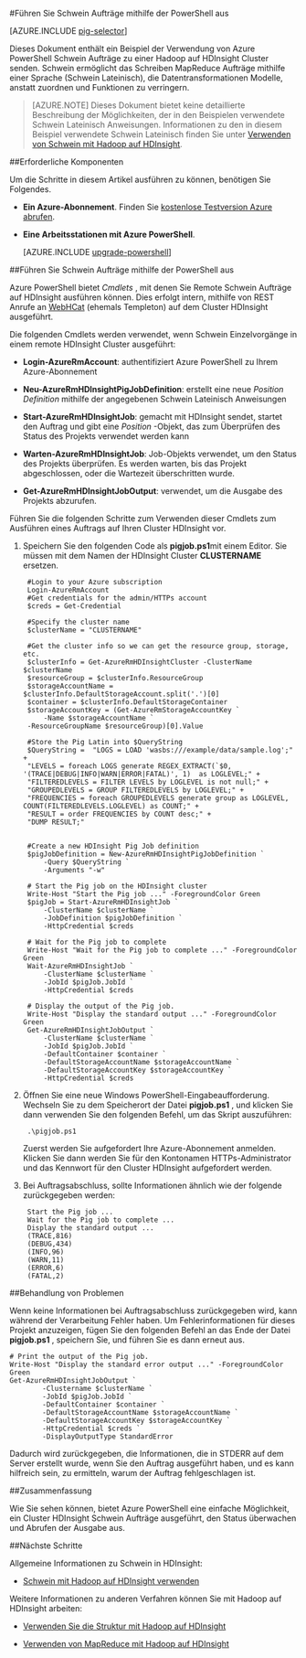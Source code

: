 <properties
   pageTitle="Verwenden von Hadoop Schwein mit PowerShell in HDInsight | Microsoft Azure"
   description="Erfahren Sie, wie Schwein Aufträge zu einem Cluster Hadoop auf mithilfe der PowerShell Azure HDInsight senden."
   services="hdinsight"
   documentationCenter=""
   authors="Blackmist"
   manager="jhubbard"
   editor="cgronlun"
    tags="azure-portal"/>

<tags
   ms.service="hdinsight"
   ms.devlang="na"
   ms.topic="article"
   ms.tgt_pltfrm="na"
   ms.workload="big-data"
   ms.date="10/11/2016"
   ms.author="larryfr"/>

#<a name="run-pig-jobs-using-powershell"></a>Führen Sie Schwein Aufträge mithilfe der PowerShell aus

[AZURE.INCLUDE [pig-selector](../../includes/hdinsight-selector-use-pig.md)]

Dieses Dokument enthält ein Beispiel der Verwendung von Azure PowerShell Schwein Aufträge zu einer Hadoop auf HDInsight Cluster senden. Schwein ermöglicht das Schreiben MapReduce Aufträge mithilfe einer Sprache (Schwein Lateinisch), die Datentransformationen Modelle, anstatt zuordnen und Funktionen zu verringern.

> [AZURE.NOTE] Dieses Dokument bietet keine detaillierte Beschreibung der Möglichkeiten, der in den Beispielen verwendete Schwein Lateinisch Anweisungen. Informationen zu den in diesem Beispiel verwendete Schwein Lateinisch finden Sie unter [Verwenden von Schwein mit Hadoop auf HDInsight](hdinsight-use-pig.md).

##<a id="prereq"></a>Erforderliche Komponenten

Um die Schritte in diesem Artikel ausführen zu können, benötigen Sie Folgendes.

- **Ein Azure-Abonnement**. Finden Sie [kostenlose Testversion Azure abrufen](https://azure.microsoft.com/documentation/videos/get-azure-free-trial-for-testing-hadoop-in-hdinsight/).
- **Eine Arbeitsstationen mit Azure PowerShell**.

    [AZURE.INCLUDE [upgrade-powershell](../../includes/hdinsight-use-latest-powershell.md)]


##<a id="powershell"></a>Führen Sie Schwein Aufträge mithilfe der PowerShell aus

Azure PowerShell bietet *Cmdlets* , mit denen Sie Remote Schwein Aufträge auf HDInsight ausführen können. Dies erfolgt intern, mithilfe von REST Anrufe an [WebHCat](https://cwiki.apache.org/confluence/display/Hive/WebHCat) (ehemals Templeton) auf dem Cluster HDInsight ausgeführt.

Die folgenden Cmdlets werden verwendet, wenn Schwein Einzelvorgänge in einem remote HDInsight Cluster ausgeführt:

* **Login-AzureRmAccount**: authentifiziert Azure PowerShell zu Ihrem Azure-Abonnement

* **Neu-AzureRmHDInsightPigJobDefinition**: erstellt eine neue *Position Definition* mithilfe der angegebenen Schwein Lateinisch Anweisungen

* **Start-AzureRmHDInsightJob**: gemacht mit HDInsight sendet, startet den Auftrag und gibt eine *Position* -Objekt, das zum Überprüfen des Status des Projekts verwendet werden kann

* **Warten-AzureRmHDInsightJob**: Job-Objekts verwendet, um den Status des Projekts überprüfen. Es werden warten, bis das Projekt abgeschlossen, oder die Wartezeit überschritten wurde.

* **Get-AzureRmHDInsightJobOutput**: verwendet, um die Ausgabe des Projekts abzurufen.

Führen Sie die folgenden Schritte zum Verwenden dieser Cmdlets zum Ausführen eines Auftrags auf Ihren Cluster HDInsight vor.

1. Speichern Sie den folgenden Code als **pigjob.ps1**mit einem Editor. Sie müssen mit dem Namen der HDInsight Cluster **CLUSTERNAME** ersetzen.

        #Login to your Azure subscription
        Login-AzureRmAccount
        #Get credentials for the admin/HTTPs account
        $creds = Get-Credential

        #Specify the cluster name
        $clusterName = "CLUSTERNAME"
        
        #Get the cluster info so we can get the resource group, storage, etc.
        $clusterInfo = Get-AzureRmHDInsightCluster -ClusterName $clusterName
        $resourceGroup = $clusterInfo.ResourceGroup
        $storageAccountName = $clusterInfo.DefaultStorageAccount.split('.')[0]
        $container = $clusterInfo.DefaultStorageContainer
        $storageAccountKey = (Get-AzureRmStorageAccountKey `
            -Name $storageAccountName `
        -ResourceGroupName $resourceGroup)[0].Value

        #Store the Pig Latin into $QueryString
        $QueryString =  "LOGS = LOAD 'wasbs:///example/data/sample.log';" +
        "LEVELS = foreach LOGS generate REGEX_EXTRACT(`$0, '(TRACE|DEBUG|INFO|WARN|ERROR|FATAL)', 1)  as LOGLEVEL;" +
        "FILTEREDLEVELS = FILTER LEVELS by LOGLEVEL is not null;" +
        "GROUPEDLEVELS = GROUP FILTEREDLEVELS by LOGLEVEL;" +
        "FREQUENCIES = foreach GROUPEDLEVELS generate group as LOGLEVEL, COUNT(FILTEREDLEVELS.LOGLEVEL) as COUNT;" +
        "RESULT = order FREQUENCIES by COUNT desc;" +
        "DUMP RESULT;"


        #Create a new HDInsight Pig Job definition
        $pigJobDefinition = New-AzureRmHDInsightPigJobDefinition `
            -Query $QueryString `
            -Arguments "-w"

        # Start the Pig job on the HDInsight cluster
        Write-Host "Start the Pig job ..." -ForegroundColor Green
        $pigJob = Start-AzureRmHDInsightJob `
            -ClusterName $clusterName `
            -JobDefinition $pigJobDefinition `
            -HttpCredential $creds

        # Wait for the Pig job to complete
        Write-Host "Wait for the Pig job to complete ..." -ForegroundColor Green
        Wait-AzureRmHDInsightJob `
            -ClusterName $clusterName `
            -JobId $pigJob.JobId `
            -HttpCredential $creds

        # Display the output of the Pig job.
        Write-Host "Display the standard output ..." -ForegroundColor Green
        Get-AzureRmHDInsightJobOutput `
            -ClusterName $clusterName `
            -JobId $pigJob.JobId `
            -DefaultContainer $container `
            -DefaultStorageAccountName $storageAccountName `
            -DefaultStorageAccountKey $storageAccountKey `
            -HttpCredential $creds

2. Öffnen Sie eine neue Windows PowerShell-Eingabeaufforderung. Wechseln Sie zu dem Speicherort der Datei **pigjob.ps1** , und klicken Sie dann verwenden Sie den folgenden Befehl, um das Skript auszuführen:

        .\pigjob.ps1
        
    Zuerst werden Sie aufgefordert Ihre Azure-Abonnement anmelden. Klicken Sie dann werden Sie für den Kontonamen HTTPs-Administrator und das Kennwort für den Cluster HDInsight aufgefordert werden.

7. Bei Auftragsabschluss, sollte Informationen ähnlich wie der folgende zurückgegeben werden:

        Start the Pig job ...
        Wait for the Pig job to complete ...
        Display the standard output ...
        (TRACE,816)
        (DEBUG,434)
        (INFO,96)
        (WARN,11)
        (ERROR,6)
        (FATAL,2)

##<a id="troubleshooting"></a>Behandlung von Problemen

Wenn keine Informationen bei Auftragsabschluss zurückgegeben wird, kann während der Verarbeitung Fehler haben. Um Fehlerinformationen für dieses Projekt anzuzeigen, fügen Sie den folgenden Befehl an das Ende der Datei **pigjob.ps1** , speichern Sie, und führen Sie es dann erneut aus.

    # Print the output of the Pig job.
    Write-Host "Display the standard error output ..." -ForegroundColor Green
    Get-AzureRmHDInsightJobOutput `
            -Clustername $clusterName `
            -JobId $pigJob.JobId `
            -DefaultContainer $container `
            -DefaultStorageAccountName $storageAccountName `
            -DefaultStorageAccountKey $storageAccountKey `
            -HttpCredential $creds `
            -DisplayOutputType StandardError

Dadurch wird zurückgegeben, die Informationen, die in STDERR auf dem Server erstellt wurde, wenn Sie den Auftrag ausgeführt haben, und es kann hilfreich sein, zu ermitteln, warum der Auftrag fehlgeschlagen ist.

##<a id="summary"></a>Zusammenfassung

Wie Sie sehen können, bietet Azure PowerShell eine einfache Möglichkeit, ein Cluster HDInsight Schwein Aufträge ausgeführt, den Status überwachen und Abrufen der Ausgabe aus.

##<a id="nextsteps"></a>Nächste Schritte

Allgemeine Informationen zu Schwein in HDInsight:

* [Schwein mit Hadoop auf HDInsight verwenden](hdinsight-use-pig.md)

Weitere Informationen zu anderen Verfahren können Sie mit Hadoop auf HDInsight arbeiten:

* [Verwenden Sie die Struktur mit Hadoop auf HDInsight](hdinsight-use-hive.md)

* [Verwenden von MapReduce mit Hadoop auf HDInsight](hdinsight-use-mapreduce.md)
